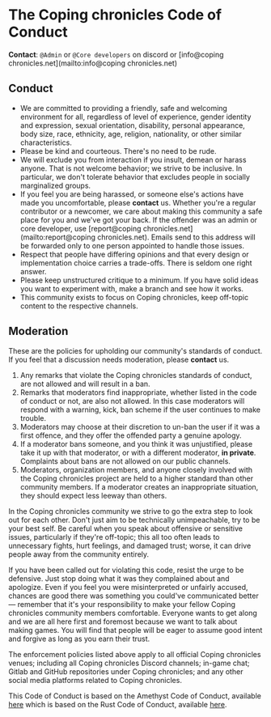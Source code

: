 # The Coping chronicles Code of Conduct

**Contact**: `@Admin` or `@Core developers` on discord or [info@coping chronicles.net](mailto:info@coping chronicles.net)

## Conduct

- We are committed to providing a friendly, safe and welcoming environment for
  all, regardless of level of experience, gender identity and expression, sexual
  orientation, disability, personal appearance, body size, race, ethnicity, age,
  religion, nationality, or other similar characteristics.
- Please be kind and courteous. There's no need to be rude.
- We will exclude you from interaction if you insult, demean or harass anyone.
  That is not welcome behavior; we strive to be inclusive. In particular, we
  don't tolerate behavior that excludes people in socially marginalized groups.
- If you feel you are being harassed, or someone else's actions have made you
  uncomfortable, please **contact** us.
  Whether you're a regular contributor or a newcomer, we care about making this 
  community a safe place for you and we've got your back. If the offender was 
  an admin or core developer, use [report@coping chronicles.net](mailto:report@coping chronicles.net).
  Emails send to this address will be forwarded only to one person appointed to
  handle those issues.
- Respect that people have differing opinions and that every design or
  implementation choice carries a trade-offs. There is seldom one right answer.
- Please keep unstructured critique to a minimum. If you have solid ideas you
  want to experiment with, make a branch and see how it works.
- This community exists to focus on Coping chronicles, keep off-topic content to the 
  respective channels.

## Moderation

These are the policies for upholding our community's standards of conduct. If
you feel that a discussion needs moderation, please **contact** us.

1. Any remarks that violate the Coping chronicles standards of conduct, are not allowed
   and will result in a ban.
2. Remarks that moderators find inappropriate, whether listed in the code of
   conduct or not, are also not allowed.
   In this case moderators will respond with a warning, kick, ban scheme if
   the user continues to make trouble.
3. Moderators may choose at their discretion to un-ban the user if it was a
   first offence, and they offer the offended party a genuine apology.
4. If a moderator bans someone, and you think it was unjustified, please take it
   up with that moderator, or with a different moderator, **in private**.
   Complaints about bans are not allowed on our public channels.
5. Moderators, organization members, and anyone closely involved with the
   Coping chronicles project are held to a higher standard than other community members.
   If a moderator creates an inappropriate situation, they should expect less
   leeway than others.

In the Coping chronicles community we strive to go the extra step to look out for each
other. Don't just aim to be technically unimpeachable, try to be your best self.
Be careful when you speak about offensive or sensitive issues, particularly
if they're off-topic; this all too often leads to unnecessary fights, hurt
feelings, and damaged trust; worse, it can drive people away from the community
entirely.

If you have been called out for violating this code, resist the urge to be
defensive. Just stop doing what it was they complained about and apologize. Even
if you feel you were misinterpreted or unfairly accused, chances are good there
was something you could've communicated better — remember that it's your
responsibility to make your fellow Coping chronicles community members comfortable.
Everyone wants to get along and we are all here first and foremost because we
want to talk about making games. You will find that people will be eager to
assume good intent and forgive as long as you earn their trust.

The enforcement policies listed above apply to all official Coping chronicles venues;
including all Coping chronicles Discord channels; in-game chat; Gitlab and GitHub repositories under
Coping chronicles; and any other social media platforms related to Coping chronicles.

This Code of Conduct is based on the Amethyst Code of Conduct, available
[here](https://github.com/amethyst/amethyst/blob/master/CODE_OF_CONDUCT.md)
which is based on the Rust Code of Conduct, available
[here](https://www.rust-lang.org/conduct.html).